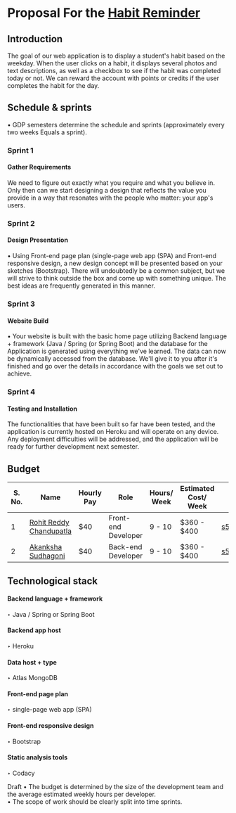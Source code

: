 # Proposal For the [Habit Reminder](https://github.com/NaveenTanuku/HabitReminder)
## Introduction
The goal of our web application is to display a student's habit based on the weekday. When the user clicks on a habit, it displays several photos and text descriptions, as well as a checkbox to see if the habit was completed today or not. We can reward the account with points or credits if the user completes the habit for the day.

## Schedule & sprints 
• GDP semesters determine the schedule and sprints (approximately every two weeks Equals a sprint).</br>

### Sprint 1  
#### Gather Requirements 
We need to figure out exactly what you require and what you believe in. Only then can we start designing a design that reflects the value you provide in a way that resonates with the people who matter: your app's users.

### Sprint 2 
####  Design Presentation
• Using Front-end page plan (single-page web app (SPA) and Front-end responsive design, a new design concept will be presented based on your sketches (Bootstrap). There will undoubtedly be a common subject, but we will strive to think outside the box and come up with something unique. The best ideas are frequently generated in this manner.

### Sprint 3 
#### Website Build
• Your website is built with the basic home page utilizing Backend language + framework (Java / Spring (or Spring Boot) and the database for the Application is generated using everything we've learned. The data can now be dynamically accessed from the database. We'll give it to you after it's finished and go over the details in accordance with the goals we set out to achieve.

### Sprint 4
####  Testing and Installation
The functionalities that have been built so far have been tested, and the application is currently hosted on Heroku and will operate on any device. Any deployment difficulties will be addressed, and the application will be ready for further development next semester.

## Budget 

| S. No. | Name                                                  |Hourly Pay|   Role            | Hours/ Week |  Estimated Cost/ Week | Email  |
|------|---------------------------------------------------------|----------------------------------|-------------------------------| ------------- | -------| ---------------- |
| 1  | [Rohit Reddy Chandupatla](https://github.com/Rohitreddz)  |  $40 |    Front-end Developer   |   9 - 10 |  $360 - $400 |  s542423@nwmissouri.edu  |
| 2    | [Akanksha Sudhagoni](https://github.com/S542046)        | $40  | Back-end Developer   | 9 - 10 |   $360 - $400 | s542046@nwmissouri.edu  |

## Technological stack
####  Backend language + framework 
‣ Java / Spring or Spring Boot 
#### Backend app host 
‣ Heroku
#### Data host + type 
‣ Atlas MongoDB
#### Front-end page plan 
‣ single-page web app (SPA) 
#### Front-end responsive design 
‣ Bootstrap
#### Static analysis tools 
‣ Codacy

Draft 
• The budget is determined by the size of the development team and the average estimated weekly hours per developer.</br>
• The scope of work should be clearly split into time sprints.</br>
